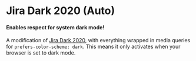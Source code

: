 # Jira Dark 2020 (Auto)
#### Enables respect for system dark mode!

A modification of [Jira Dark 2020](https://userstyles.org/styles/179379/jira-dark-2020), with everything wrapped in media queries for `prefers-color-scheme: dark`. This means it only activates when your browser is set to dark mode.